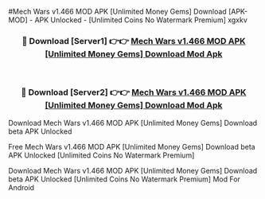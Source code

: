 #Mech Wars v1.466 MOD APK [Unlimited Money Gems] Download [APK-MOD] - APK Unlocked - [Unlimited Coins No Watermark Premium] xgxkv



<div align="center">

<h3>🔴 Download [Server1] 👉👉 <a href="https://momento.my/?title=Mech_Wars_v1.466_MOD_APK_[Unlimited_Money_Gems]_Download">Mech Wars v1.466 MOD APK [Unlimited Money Gems] Download Mod Apk</a></h3><br>

<h3>🔴 Download [Server2] 👉👉 <a href="https://momento.my/?title=Mech_Wars_v1.466_MOD_APK_[Unlimited_Money_Gems]_Download">Mech Wars v1.466 MOD APK [Unlimited Money Gems] Download Mod Apk</a></h3>
</div>



Download Mech Wars v1.466 MOD APK [Unlimited Money Gems] Download beta APK Unlocked

Free Mech Wars v1.466 MOD APK [Unlimited Money Gems] Download beta APK Unlocked [Unlimited Coins No Watermark Premium]

Download Mech Wars v1.466 MOD APK [Unlimited Money Gems] Download beta APK Unlocked [Unlimited Coins No Watermark Premium] Mod For Android

